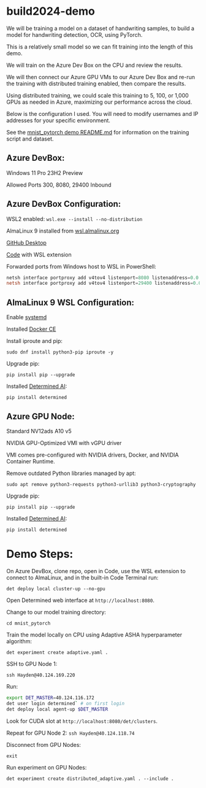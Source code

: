 # build2024-demo

We will be training a model on a dataset of handwriting samples, to build a model for handwriting detection, OCR, using PyTorch.

This is a relatively small model so we can fit training into the length of this demo.

We will train on the Azure Dev Box on the CPU and review the results.

We will then connect our Azure GPU VMs to our Azure Dev Box and re-run the training with distributed training enabled, then compare the results.

Using distributed training, we could scale this training to 5, 100, or 1,000 GPUs as needed in Azure, maximizing our performance across the cloud.

Below is the configuration I used. You will need to modify usernames and IP addresses for your specific environment.

See the [mnist_pytorch demo README.md](https://github.com/sirredbeard/build2024-demo/blob/main/mnist_pytorch/README.md) for information on the training script and dataset.
 
## Azure DevBox:

Windows 11 Pro 23H2 Preview

Allowed Ports 300, 8080, 29400 Inbound

## Azure DevBox Configuration:

WSL2 enabled: `wsl.exe --install --no-distribution`

AlmaLinux 9 installed from [wsl.almalinux.org](https://wsl.almalinux.org/9/)

[GitHub Desktop](https://desktop.github.com/)

[Code](https://code.visualstudio.com/) with WSL extension

Forwarded ports from Windows host to WSL in PowerShell:
```powershell
netsh interface portproxy add v4tov4 listenport=8080 listenaddress=0.0.0.0 connectport=8080 connectaddress=172.31.72.108
netsh interface portproxy add v4tov4 listenport=29400 listenaddress=0.0.0.0 connectport=29400 connectaddress=172.31.72.108
```

## AlmaLinux 9 WSL Configuration:
Enable [systemd](https://learn.microsoft.com/en-us/windows/wsl/wsl-config#systemd-support)

Installed [Docker CE](https://docs.determined.ai/latest/setup-cluster/on-prem/requirements.html#install-docker)

Install iproute and pip: 

`sudo dnf install python3-pip iproute -y`

Upgrade pip: 

`pip install pip --upgrade`

Installed [Determined AI](https://www.determined.ai/): 

`pip install determined`

## Azure GPU Node:

Standard NV12ads A10 v5

NVIDIA GPU-Optimized VMI with vGPU driver

VMI comes pre-configured with NVIDIA drivers, Docker, and NVIDIA Container Runtime.

Remove outdated Python libraries managed by apt:

`sudo apt remove python3-requests python3-urllib3 python3-cryptography`

Upgrade pip:

`pip install pip --upgrade`

Installed [Determined AI](https://www.determined.ai/): 

`pip install determined`

# Demo Steps:

On Azure DevBox, clone repo, open in Code, use the WSL extension to connect to AlmaLinux, and in the built-in Code Terminal run:

`det deploy local cluster-up --no-gpu`

Open Determined web interface at `http://localhost:8080`.

Change to our model training directory:

`cd mnist_pytorch`

Train the model locally on CPU using Adaptive ASHA hyperparameter algorithm:

`det experiment create adaptive.yaml .`

SSH to GPU Node 1:

`ssh Hayden@40.124.169.220`

Run:

```bash
export DET_MASTER=40.124.116.172
det user login determined` # on first login
det deploy local agent-up $DET_MASTER
```

Look for CUDA slot at `http://localhost:8080/det/clusters`.

Repeat for GPU Node 2:
`ssh Hayden@40.124.118.74`

Disconnect from GPU Nodes:

`exit`

Run experiment on GPU Nodes:

`det experiment create distributed_adaptive.yaml . --include .`